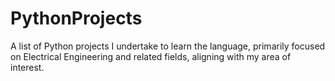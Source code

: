 # PythonProjects
A list of Python projects I undertake to learn the language, primarily focused on Electrical Engineering and related fields, aligning with my area of interest.
